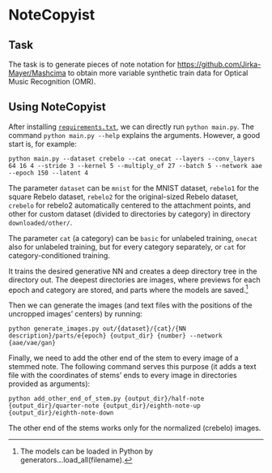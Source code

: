 # NoteCopyist

## Task

The task is to generate pieces of note notation for <https://github.com/Jirka-Mayer/Mashcima>
to obtain more variable synthetic train data for Optical Music Recognition (OMR).

## Using NoteCopyist
After installing [`requirements.txt`](requirements.txt), we can directly run `python main.py`.
The command `python main.py --help` explains the arguments. However, a good start is,
for example:
```shell
python main.py --dataset crebelo --cat onecat --layers --conv_layers 64 16 4 --stride 3 --kernel 5 --multiply_of 27 --batch 5 --network aae --epoch 150 --latent 4
```

The parameter `dataset` can be `mnist` for the MNIST dataset, `rebelo1` for the square
Rebelo dataset, `rebelo2` for the original-sized Rebelo dataset, `crebelo` for rebelo2
automatically centered to the attachment points, and other for custom dataset (divided to
directories by category) in directory `downloaded/other/`.

The parameter `cat` (a category) can be `basic` for unlabeled training, `onecat` also for
unlabeled training, but for every category separately, or `cat` for category-conditioned
training.

It trains the desired generative NN and creates a deep directory tree in the directory
out. The deepest directories are images, where previews for each epoch and category
are stored, and parts where the models are saved.[^1]

[^1]: The models can be loaded in Python by generators.***.***.load_all(filename).

Then we can generate the images (and text files with the positions of the uncropped
images’ centers) by running:
```shell
python generate_images.py out/{dataset}/{cat}/{NN description}/parts/e{epoch} {output_dir} {number} --network {aae/vae/gan}
```

Finally, we need to add the other end of the stem to every image of a stemmed note.
The following command serves this purpose (it adds a text file with the coordinates of
stems’ ends to every image in directories provided as arguments):
```shell
python add_other_end_of_stem.py {output_dir}/half-note {output_dir}/quarter-note {output_dir}/eighth-note-up {output_dir}/eighth-note-down
```

The other end of the stems works only for the normalized (crebelo) images.

